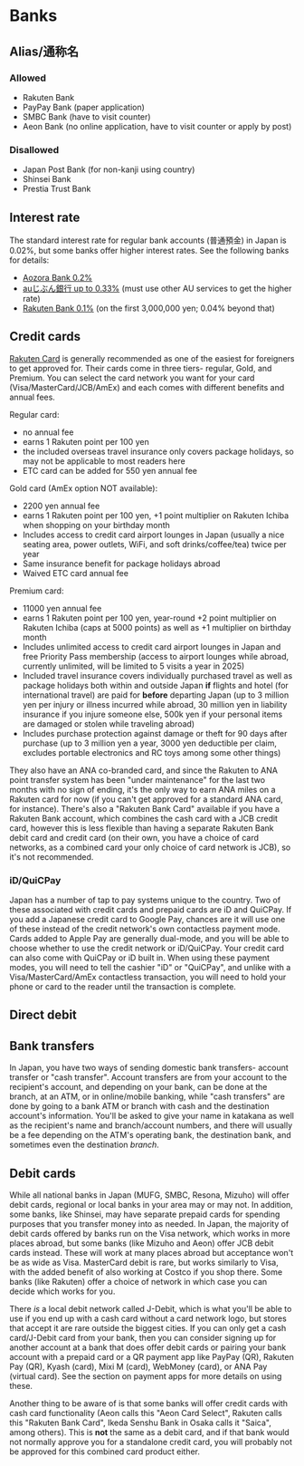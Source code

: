 # Banks

## Alias/通称名
### Allowed
* Rakuten Bank
* PayPay Bank (paper application)
* SMBC Bank (have to visit counter)
* Aeon Bank (no online application, have to visit counter or apply by post)

### Disallowed
* Japan Post Bank (for non-kanji using country)
* Shinsei Bank
* Prestia Trust Bank

## Interest rate

The standard interest rate for regular bank accounts (普通預金) in Japan is 0.02%, but some banks offer higher interest rates. See the following banks for details:

* [Aozora Bank 0.2%](https://www.aozorabank.co.jp/bank/kinri/index.html)
* [auじぶん銀行 up to 0.33%](https://www.jibunbank.co.jp/interest_and_commission/interest/) (must use other AU services to get the higher rate)
* [Rakuten Bank 0.1%](https://www.rakuten-bank.co.jp/interest/details.html#anchor-02) (on the first 3,000,000 yen; 0.04% beyond that)



## Credit cards

[Rakuten Card](https://www.rakuten-card.co.jp/) is generally recommended as one of the easiest for foreigners to get approved for. Their cards come in three tiers- regular, Gold, and Premium. You can select the card network you want for your card (Visa/MasterCard/JCB/AmEx) and each comes with different benefits and annual fees. 

Regular card: 

* no annual fee
* earns 1 Rakuten point per 100 yen
* the included overseas travel insurance only covers package holidays, so may not be applicable to most readers here
* ETC card can be added for 550 yen annual fee 

Gold card (AmEx option NOT available): 

* 2200 yen annual fee
* earns 1 Rakuten point per 100 yen, +1 point multiplier on Rakuten Ichiba when shopping on your birthday month
* Includes access to credit card airport lounges in Japan (usually a nice seating area, power outlets, WiFi, and soft drinks/coffee/tea) twice per year
* Same insurance benefit for package holidays abroad
* Waived ETC card annual fee

Premium card: 

* 11000 yen annual fee
* earns 1 Rakuten point per 100 yen, year-round +2 point multiplier on Rakuten Ichiba (caps at 5000 points) as well as +1 multiplier on birthday month
* Includes unlimited access to credit card airport lounges in Japan and free Priority Pass membership (access to airport lounges while abroad, currently unlimited, will be limited to 5 visits a year in 2025)
* Included travel insurance covers individually purchased travel as well as package holidays both within and outside Japan **if** flights and hotel (for international travel) are paid for **before** departing Japan (up to 3 million yen per injury or illness incurred while abroad, 30 million yen in liability insurance if you injure someone else, 500k yen if your personal items are damaged or stolen while traveling abroad)
* Includes purchase protection against damage or theft for 90 days after purchase (up to 3 million yen a year, 3000 yen deductible per claim, excludes portable electronics and RC toys among some other things)

They also have an ANA co-branded card, and since the Rakuten to ANA point transfer system has been "under maintenance" for the last two months with no sign of ending, it's the only way to earn ANA miles on a Rakuten card for now (if you can't get approved for a standard ANA card, for instance). There's also a "Rakuten Bank Card" available if you have a Rakuten Bank account, which combines the cash card with a JCB credit card, however this is less flexible than having a separate Rakuten Bank debit card and credit card (on their own, you have a choice of card networks, as a combined card your only choice of card network is JCB), so it's not recommended.

### iD/QuiCPay

Japan has a number of tap to pay systems unique to the country. Two of these associated with credit cards and prepaid cards are iD and QuiCPay. If you add a Japanese credit card to Google Pay, chances are it will use one of these instead of the credit network's own contactless payment mode. Cards added to Apple Pay are generally dual-mode, and you will be able to choose whether to use the credit network or iD/QuiCPay. Your credit card can also come with QuiCPay or iD built in. When using these payment modes, you will need to tell the cashier "iD" or "QuiCPay", and unlike with a Visa/MasterCard/AmEx contactless transaction, you will need to hold your phone or card to the reader until the transaction is complete.

## Direct debit

## Bank transfers

In Japan, you have two ways of sending domestic bank transfers- account transfer or "cash transfer". Account transfers are from your account to the recipient's account, and depending on your bank, can be done at the branch, at an ATM, or in online/mobile banking, while "cash transfers" are done by going to a bank ATM or branch with cash and the destination account's information. You'll be asked to give your name in katakana as well as the recipient's name and branch/account numbers, and there will usually be a fee depending on the ATM's operating bank, the destination bank, and sometimes even the destination *branch*. 

## Debit cards

While all national banks in Japan (MUFG, SMBC, Resona, Mizuho) will offer debit cards, regional or local banks in your area may or may not. In addition, some banks, like Shinsei, may have separate prepaid cards for spending purposes that you transfer money into as needed. In Japan, the majority of debit cards offered by banks run on the Visa network, which works in more places abroad, but some banks (like Mizuho and Aeon) offer JCB debit cards instead. These will work at many places abroad but acceptance won't be as wide as Visa. MasterCard debit is rare, but works similarly to Visa, with the added benefit of also working at Costco if you shop there. Some banks (like Rakuten) offer a choice of network in which case you can decide which works for you. 

There *is* a local debit network called J-Debit, which is what you'll be able to use if you end up with a cash card without a card network logo, but stores that accept it are rare outside the biggest cities. If you can only get a cash card/J-Debit card from your bank, then you can consider signing up for another account at a bank that does offer debit cards or pairing your bank account with a prepaid card or a QR payment app like PayPay (QR), Rakuten Pay (QR), Kyash (card), Mixi M (card), WebMoney (card), or ANA Pay (virtual card). See the section on payment apps for more details on using these.

Another thing to be aware of is that some banks will offer credit cards with cash card functionality (Aeon calls this "Aeon Card Select", Rakuten calls this "Rakuten Bank Card", Ikeda Senshu Bank in Osaka calls it "Saica", among others). This is **not** the same as a debit card, and if that bank would not normally approve you for a standalone credit card, you will probably not be approved for this combined card product either.
